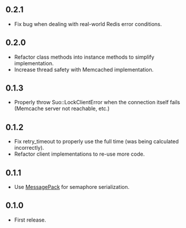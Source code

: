 ## 0.2.1

- Fix bug when dealing with real-world Redis error conditions.

## 0.2.0

- Refactor class methods into instance methods to simplify implementation.
- Increase thread safety with Memcached implementation.

## 0.1.3

- Properly throw Suo::LockClientError when the connection itself fails (Memcache server not reachable, etc.)

## 0.1.2

- Fix retry_timeout to properly use the full time (was being calculated incorrectly).
- Refactor client implementations to re-use more code.

## 0.1.1

- Use [MessagePack](https://github.com/msgpack/msgpack-ruby) for semaphore serialization.

## 0.1.0

- First release.
